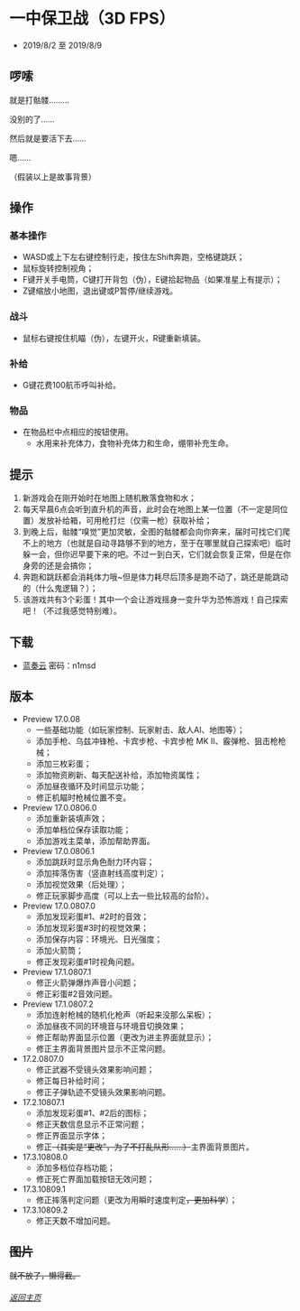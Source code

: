 # 一中保卫战（3D FPS）

- 2019/8/2 至 2019/8/9

## 啰嗦

就是打骷髅………

没别的了……

然后就是要活下去……

嗯……

（假装以上是故事背景）

## 操作

### 基本操作

- WASD或上下左右键控制行走，按住左Shift奔跑，空格键跳跃；
- 鼠标旋转控制视角；
- F键开关手电筒，C键打开背包（伪），E键拾起物品（如果准星上有提示）；
- Z键缩放小地图，退出键或P暂停/继续游戏。

### 战斗

- 鼠标右键按住机瞄（伪），左键开火，R键重新填装。

### 补给

- G键花费100航币呼叫补给。

### 物品

- 在物品栏中点相应的按钮使用。
  - 水用来补充体力，食物补充体力和生命，绷带补充生命。

## 提示

1. 新游戏会在刚开始时在地图上随机散落食物和水；
2. 每天早晨6点会听到直升机的声音，此时会在地图上某一位置（不一定是同位置）发放补给箱，可用枪打烂（仅需一枪）获取补给；
3. 到晚上后，骷髅“嗅觉”更加灵敏，全图的骷髅都会向你奔来，届时可找它们爬不上的地方（也就是自动寻路够不到的地方，至于在哪里就自己探索吧）临时躲一会，但你迟早要下来的吧。不过一到白天，它们就会恢复正常，但是在你身旁的还是会搞你；
4. 奔跑和跳跃都会消耗体力哦~但是体力耗尽后顶多是跑不动了，跳还是能跳动的（什么鬼逻辑？）；
5. 该游戏共有3个彩蛋！其中一个会让游戏摇身一变升华为恐怖游戏！自己探索吧！（不过我感觉特别难）。

## 下载
- [蓝奏云](https://www.lanzous.com/i5j14kj)  密码：n1msd

## 版本

- Preview 17.0.08
  - 一些基础功能（如玩家控制、玩家射击、敌人AI、地图等）；
  - 添加手枪、乌兹冲锋枪、卡宾步枪、卡宾步枪 MK II、霰弹枪、狙击枪枪械；
  - 添加三枚彩蛋；
  - 添加物资刷新、每天配送补给，添加物资属性；
  - 添加昼夜循环及时间显示功能；
  - 修正机瞄时枪械位置不变。
- Preview 17.0.0806.0
  - 添加重新装填声效；
  - 添加单档位保存读取功能；
  - 添加游戏主菜单，添加帮助界面。
- Preview 17.0.0806.1
  - 添加跳跃时显示角色耐力环内容；
  - 添加摔落伤害（竖直射线高度判定）；
  - 添加视觉效果（后处理）；
  - 修正玩家脚步高度（可以上去一些比较高的台阶）。
- Preview 17.0.0807.0
  - 添加发现彩蛋#1、#2时的音效；
  - 添加发现彩蛋#3时的视觉效果；
  - 添加保存内容：环境光、日光强度；
  - 添加火箭筒；
  - 修正发现彩蛋#1时视角问题。
- Preview 17.1.0807.1
  - 修正火箭弹爆炸声音小问题；
  - 修正彩蛋#2音效问题。
- Preview 17.1.0807.2
  - 添加连射枪械的随机化枪声（听起来没那么呆板）；
  - 添加昼夜不同的环境音与环境音切换效果；
  - 修正帮助界面显示位置（更改为进主界面就显示）；
  - 修正主界面背景图片显示不正常问题。
- 17.2.0807.0
  - 修正武器不受镜头效果影响问题；
  - 修正每日补给时间；
  - 修正子弹轨迹不受镜头效果影响问题。
- 17.2.10807.1
  - 添加发现彩蛋#1、#2后的图标；
  - 修正天数信息显示不正常问题；
  - 修正界面显示字体；
  - 修正~~（其实是“更改”，为了不打乱队形……）~~主界面背景图片。
- 17.3.10808.0
  - 添加多档位存档功能；
  - 修正死亡界面加载按钮无效问题；
- 17.3.10809.1
  - 修正摔落判定问题（更改为用瞬时速度判定~~，更加科学~~）；
- 17.3.10809.2
  - 修正天数不增加问题。



## ~~图片~~

~~就不放了，懒得截。~~

###### [返回主页](index.md)
